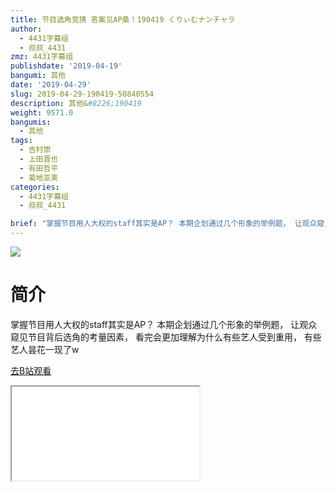 ```yaml
---
title: 节目选角竞猜 答案见AP桑！190419 くりぃむナンチャラ
author:
  - 4431字幕组
  - 叔叔_4431
zmz: 4431字幕组
publishdate: '2019-04-19'
bangumi: 其他
date: '2019-04-29'
slug: 2019-04-29-190419-50840554
description: 其他&#8226;190419
weight: 9571.0
bangumis:
  - 其他
tags:
  - 吉村崇
  - 上田晋也
  - 有田哲平
  - 菊地亚美
categories:
  - 4431字幕组
  - 叔叔_4431

brief: "掌握节目用人大权的staff其实是AP？ 本期企划通过几个形象的举例题， 让观众窥见节目背后选角的考量因素， 看完会更加理解为什么有些艺人受到重用， 有些艺人昙花一现了w"
---
```

![](https://i.imgur.com/8Z72vUh.jpg)
# 简介  
掌握节目用人大权的staff其实是AP？
本期企划通过几个形象的举例题，
让观众窥见节目背后选角的考量因素，
看完会更加理解为什么有些艺人受到重用，
有些艺人昙花一现了w  

[去B站观看](https://www.bilibili.com/video/av50840554/)
<div class ="resp-container"><iframe class="testiframe" src="//player.bilibili.com/player.html?aid=50840554"", scrolling="no", allowfullscreen="true" > </iframe></div> 
